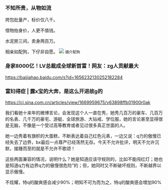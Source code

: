 ### 不知所贵，从物如流
挎包批量产，标价仅八千。

借物抬身价，人更不值钱。

水泥房三间，卖身两百万。

相亲如配狗，下仔非自愿。
![](https://pbs.twimg.com/media/D9ocgGvX4AA6_T6.jpg:orig)
`婚介配狗`

### 身家8000亿！LV总裁成全球新首富！网友：zg人贡献最大
https://baijiahao.baidu.com/s?id=1656232130252182284

### 富妇得症 | 露x宝的大奔，是这么开进故g的
https://cj.sina.com.cn/articles/view/1669959675/v63898ffb01900r0ak

我们看她十来年的微博言论，会发现这个人一直在秀，她秀几百万的豪车、几百万的名表、几千万的豪宅、游艇、全球旅游、大钻戒、学位服，她的言论甚至显得很是无脑，不像是一个受过高等教育或者见过很多真正世面的人。

她一边秀着有旗帜的大蛋糕，不断表达着自己红色元素，一边又说：q力的傲慢已经失去了边界，bx最后一点尊严已经荡然无存。今天不允许批评，明天不允许沉默，接踵而至的就是不允许不歌颂！

这些两面兼容的情况，说明什么？她是知道应该守规则的，比如不能闯红灯；她也是知道q力有边界q力的傲慢很危险”的；但，她同时又不断破坏规则，不断越界以显示傲慢。

不炫耀，特q的酸爽感会减少90%；明知不可为而为之，特q的酸爽感会增加90%
